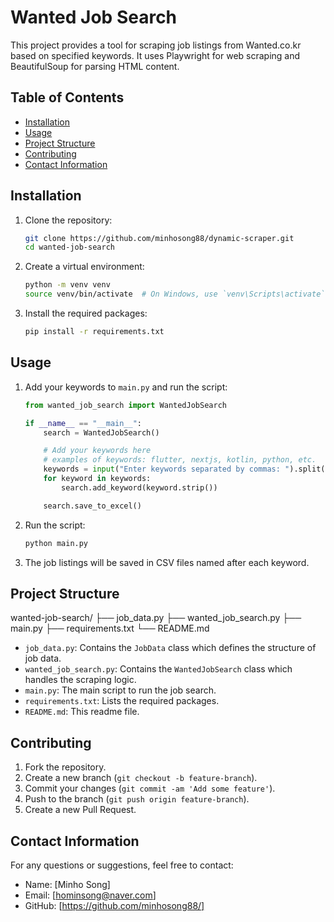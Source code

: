 # Wanted Job Search

This project provides a tool for scraping job listings from Wanted.co.kr based on specified keywords. It uses Playwright for web scraping and BeautifulSoup for parsing HTML content.

## Table of Contents

- [Installation](#installation)
- [Usage](#usage)
- [Project Structure](#project-structure)
- [Contributing](#contributing)
- [Contact Information](#contact-information)

## Installation

1. Clone the repository:

    ```bash
    git clone https://github.com/minhosong88/dynamic-scraper.git
    cd wanted-job-search
    ```

2. Create a virtual environment:

    ```bash
    python -m venv venv
    source venv/bin/activate  # On Windows, use `venv\Scripts\activate`
    ```

3. Install the required packages:

    ```bash
    pip install -r requirements.txt
    ```

## Usage

1. Add your keywords to `main.py` and run the script:

    ```python
    from wanted_job_search import WantedJobSearch

    if __name__ == "__main__":
        search = WantedJobSearch()

        # Add your keywords here
        # examples of keywords: flutter, nextjs, kotlin, python, etc.
        keywords = input("Enter keywords separated by commas: ").split(',')
        for keyword in keywords:
            search.add_keyword(keyword.strip())

        search.save_to_excel()
    ```

2. Run the script:

    ```bash
    python main.py
    ```

3. The job listings will be saved in CSV files named after each keyword.

## Project Structure
  wanted-job-search/
  ├── job_data.py
  ├── wanted_job_search.py
  ├── main.py
  ├── requirements.txt
  └── README.md
- `job_data.py`: Contains the `JobData` class which defines the structure of job data.
- `wanted_job_search.py`: Contains the `WantedJobSearch` class which handles the scraping logic.
- `main.py`: The main script to run the job search.
- `requirements.txt`: Lists the required packages.
- `README.md`: This readme file.

## Contributing

1. Fork the repository.
2. Create a new branch (`git checkout -b feature-branch`).
3. Commit your changes (`git commit -am 'Add some feature'`).
4. Push to the branch (`git push origin feature-branch`).
5. Create a new Pull Request.

## Contact Information

For any questions or suggestions, feel free to contact:

- Name: [Minho Song]
- Email: [hominsong@naver.com]
- GitHub: [https://github.com/minhosong88/]
